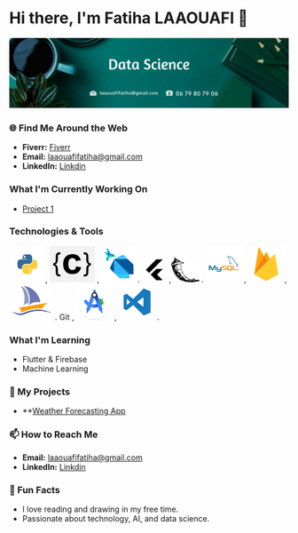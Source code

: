 # Hi there, I'm Fatiha LAAOUAFI 👋
<img src="image.png"></img>
### 🌐 Find Me Around the Web
- **Fiverr:** <a href="https://fr.fiverr.com/fatiha_laa?up_rollout=true"> Fiverr</a>
- **Email:** <a href="laaouafifatiha@gmail.com"> laaouafifatiha@gmail.com </a>
- **LinkedIn:** <a href="https://www.linkedin.com/in/fatiha-laaouafi-4227252ba/"> Linkdin </a>


###  What I'm Currently Working On
- [Project 1](https://github.com/LAAOUAFIFATIHA/project1) 

###  Technologies & Tools
  <img src="python.png" style="wiedth:70px; height:65px"></img>, <img src="C.png" style="wiedth:70px; height:65px"></img> , <img src="dart.png" style="wiedth:70px; height:65px"></img>.
  <img src="9055802_bxl_flutter_icon.png" style="wiedth:50px; height:45px"></img> ,<img src="flask.png" style="wiedth:50px; height:45px"></img> .
 <img src="mysql.png" style="wiedth:70px; height:65px"></img> , <img src="firabase.png" style="wiedth:70px; height:65px"></img>,  <img src="myPhp.png" style="wiedth:70px; height:65px"></img> .
 Git , <img src="Android.png" style="wiedth:70px; height:65px" ></img> , <img src="Visual.png" style="wiedth:70px; height:65px"></img> .


###  What I'm Learning
- Flutter & Firebase
- Machine Learning


### 🚀 My Projects
- **[Weather Forecasting App](https://github.com/your-username/weather-app)


### 📫 How to Reach Me
- **Email:** <a href="laaouafifatiha@gmail.com"> laaouafifatiha@gmail.com </a>
- **LinkedIn:** <a href="https://www.linkedin.com/in/fatiha-laaouafi-4227252ba/"> Linkdin </a>

### 🎯 Fun Facts
- I love reading and drawing in my free time.
- Passionate about technology, AI, and data science.

